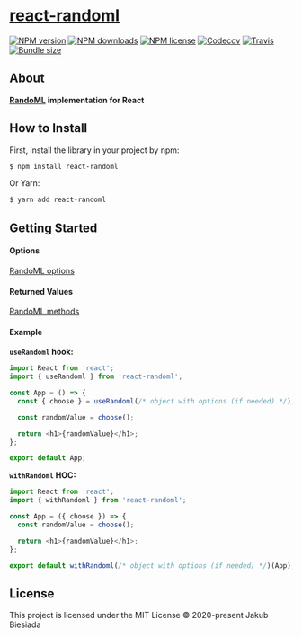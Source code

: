 # [react-randoml](https://github.com/randoml-js/react-randoml)

[![NPM version](https://img.shields.io/npm/v/react-randoml?style=flat-square)](https://www.npmjs.com/package/react-randoml)
[![NPM downloads](https://img.shields.io/npm/dm/react-randoml?style=flat-square)](https://www.npmjs.com/package/react-randoml)
[![NPM license](https://img.shields.io/npm/l/react-randoml?style=flat-square)](https://www.npmjs.com/package/react-randoml)
[![Codecov](https://img.shields.io/codecov/c/github/randoml-js/react-randoml?style=flat-square)](https://codecov.io/gh/randoml-js/react-randoml)
[![Travis](https://img.shields.io/travis/com/randoml-js/react-randoml/main?style=flat-square)](https://travis-ci.com/randoml-js/react-randoml)
[![Bundle size](https://img.shields.io/bundlephobia/min/react-randoml?style=flat-square)](https://bundlephobia.com/result?p=react-randoml)

## About

**[RandoML](https://www.npmjs.com/package/randoml) implementation for React**

## How to Install

First, install the library in your project by npm:

```sh
$ npm install react-randoml
```

Or Yarn:

```sh
$ yarn add react-randoml
```

## Getting Started

#### Options

[RandoML options](https://github.com/randoml-js/randoml#options)

#### Returned Values

[RandoML methods](https://github.com/randoml-js/randoml#methods)

#### Example

**`useRandoml` hook:**

```js
import React from 'react';
import { useRandoml } from 'react-randoml';

const App = () => {
  const { choose } = useRandoml(/* object with options (if needed) */);

  const randomValue = choose();

  return <h1>{randomValue}</h1>;
};

export default App;
```

**`withRandoml` HOC:**

```js
import React from 'react';
import { withRandoml } from 'react-randoml';

const App = ({ choose }) => {
  const randomValue = choose();

  return <h1>{randomValue}</h1>;
};

export default withRandoml(/* object with options (if needed) */)(App);
```

## License

This project is licensed under the MIT License © 2020-present Jakub Biesiada
